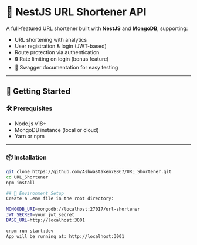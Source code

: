 # 🔐 NestJS URL Shortener API

A full-featured URL shortener built with **NestJS** and **MongoDB**, supporting:

- URL shortening with analytics  
- User registration & login (JWT-based)  
- Route protection via authentication  
- 🔒 Rate limiting on login (bonus feature)  
- 🧪 Swagger documentation for easy testing  

---

## 🚀 Getting Started

### 🛠️ Prerequisites

- Node.js v18+  
- MongoDB instance (local or cloud)  
- Yarn or npm  

---

### 📦 Installation

```bash
git clone https://github.com/Ashwastaken78867/URL_Shortener.git
cd URL_Shortener
npm install

## 🔑 Environment Setup
Create a .env file in the root directory:

MONGODB_URI=mongodb://localhost:27017/url-shortener
JWT_SECRET=your_jwt_secret
BASE_URL=http://localhost:3001

cnpm run start:dev
App will be running at: http://localhost:3001

